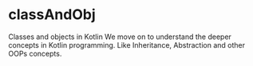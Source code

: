 # classAndObj
Classes and objects in Kotlin
We move on to understand the deeper concepts in Kotlin programming. Like Inheritance, Abstraction and other OOPs concepts.
